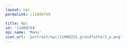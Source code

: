 ```yaml
---
layout: npc
permalink: /11000769

title: Npc
id: '11000769'
npc_name: 'Manu'
icon_url: 'portrait/npc/11000225_grandfather1_p.png'
---
```


